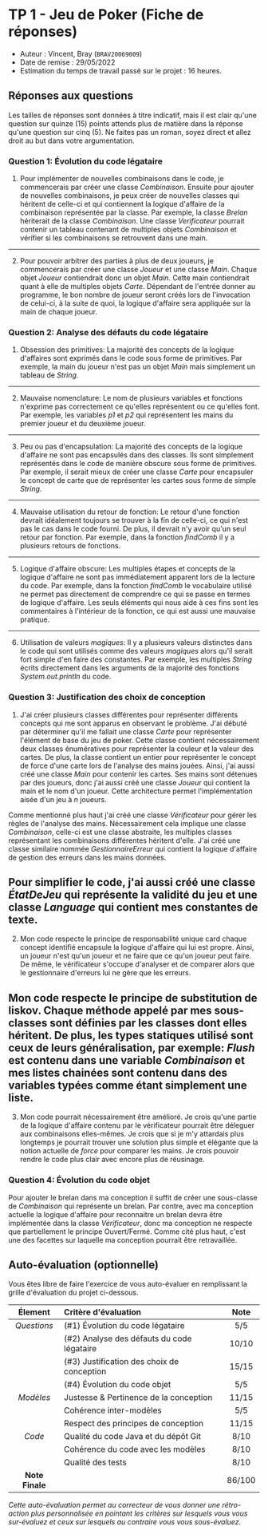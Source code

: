 # TP 1 - Jeu de Poker (Fiche de réponses)

  - Auteur : Vincent, Bray (`BRAV20069009`)
  - Date de remise : 29/05/2022
  - Estimation du temps de travail passé sur le projet : 16 heures.

## Réponses aux questions  
 
Les tailles de réponses sont données à titre indicatif, mais il est clair qu'une question sur quinze (15) points attends plus de matière dans la réponse qu'une question sur cinq (5). Ne faites pas un roman, soyez direct et allez droit au but dans votre argumentation.
 
### Question 1: Évolution du code légataire

1. Pour implémenter de nouvelles combinaisons dans le code, je commencerais par créer une classe *Combinaison*. Ensuite pour ajouter de nouvelles combinaisons, je peux créer de nouvelles classes qui héritent de celle-ci et qui contiennent la logique d'affaire de la combinaison représentée par la classe. Par exemple, la classe *Brelan* hériterait de la classe *Combinaison*. Une classe *Verificateur* pourrait contenir un tableau contenant de multiples objets *Combinaison* et vérifier si les combinaisons se retrouvent dans une main.
---
2. Pour pouvoir arbitrer des parties à plus de deux joueurs, je commencerais par créer une classe *Joueur* et une classe *Main*. Chaque objet *Joueur* contiendrait donc un objet *Main*. Cette main contiendrait quant à elle de multiples objets *Carte*. Dépendant de l'entrée donner au programme, le bon nombre de joueur seront créés lors de l'invocation de celui-ci, à la suite de quoi, la logique d'affaire sera appliquée sur la main de chaque joueur.

### Question 2: Analyse des défauts du code légataire

1. Obsession des primitives: La majorité des concepts de la logique d'affaires sont exprimés dans le code sous forme de primitives. Par exemple, la main du joueur n'est pas un objet *Main* mais simplement un tableau de *String*.
---
2. Mauvaise nomenclature: Le nom de plusieurs variables et fonctions n'exprime pas correctement ce qu'elles représentent ou ce qu'elles font. Par exemple, les variables *p1* et *p2* qui représentent les mains du premier joueur et du deuxième joueur.
---
3. Peu ou pas d'encapsulation: La majorité des concepts de la logique d'affaire ne sont pas encapsulés dans des classes. Ils sont simplement représentés dans le code de manière obscure sous forme de primitives. Par exemple, il serait mieux de créer une classe *Carte* pour encapsuler le concept de carte que de représenter les cartes sous forme de simple *String*. 
---
4. Mauvaise utilisation du retour de fonction: Le retour d'une fonction devrait idéalement toujours se trouver à la fin de celle-ci, ce qui n'est pas le cas dans le code fourni. De plus, il devrait n'y avoir qu'un seul retour par fonction. Par exemple, dans la fonction *findComb* il y a plusieurs retours de fonctions.
---
5. Logique d'affaire obscure: Les multiples étapes et concepts de la logique d'affaire ne sont pas immédiatement apparent lors de la lecture du code. Par exemple, dans la fonction *findComb* le vocabulaire utilisé ne permet pas directement de comprendre ce qui se passe en termes de logique d'affaire. Les seuls éléments qui nous aide à ces fins sont les commentaires à l'intérieur de la fonction, ce qui est aussi une mauvaise pratique.
---
6. Utilisation de valeurs *magiques*: Il y a plusieurs valeurs distinctes dans le code qui sont utilisés comme des valeurs *magiques* alors qu'il serait fort simple d'en faire des constantes. Par exemple, les multiples *String* écrits directement dans les arguments de la majorité des fonctions *System.out.println* du code. 

### Question 3: Justification des choix de conception

1. J'ai créer plusieurs classes différentes pour représenter différents concepts qui me sont apparus en observant le problème. J'ai débuté par déterminer qu'il me fallait une classe *Carte* pour représenter l'élément de base du jeu de poker. Cette classe contient nécessairement deux classes énumératives pour représenter la couleur et la valeur des cartes. De plus, la classe contient un entier pour représenter le concept de force d'une carte lors de l'analyse des mains jouées. Ainsi, j'ai aussi créé une classe *Main* pour contenir les cartes. Ses mains sont détenues par des joueurs, donc j'ai aussi créé une classe *Joueur* qui contient la main et le nom d'un joueur. Cette architecture permet l'implémentation aisée d'un jeu à *n* joueurs.

Comme mentionné plus haut j'ai créé une classe *Vérificateur* pour gérer les règles de l'analyse des mains. Nécessairement cela implique une classe *Combinaison*, celle-ci est une classe abstraite, les multiples classes représentant les combinaisons différentes héritent d'elle. J'ai créé une classe similaire nommée *GestionnaireErreur* qui contient la logique d'affaire de gestion des erreurs dans les mains données.

Pour simplifier le code, j'ai aussi créé une classe *ÉtatDeJeu* qui représente la validité du jeu et une classe *Language* qui contient mes constantes de texte.
---
2. Mon code respecte le principe de responsabilité unique card chaque concept identifié encapsule la logique d'affaire qui lui est propre. Ainsi, un joueur n'est qu'un joueur et ne faire que ce qu'un joueur peut faire. De même, le vérificateur s'occupe d'analyser et de comparer alors que le gestionnaire d'erreurs lui ne gère que les erreurs.

Mon code respecte le principe de substitution de liskov. Chaque méthode appelé par mes sous-classes sont définies par les classes dont elles héritent. De plus, les types statiques utilisé sont ceux de leurs généralisation, par exemple: *Flush* est contenu dans une variable *Combinaison* et mes listes chainées sont contenu dans des variables typées comme étant simplement une liste.
---
3. Mon code pourrait nécessairement être amélioré. Je crois qu'une partie de la logique d'affaire contenu par le vérificateur pourrait être déleguer aux combinaisons elles-mêmes. Je crois que si je m'y attardais plus longtemps je pourrait trouver une solution plus simple et élégante que la notion actuelle de *force* pour comparer les mains. Je crois pouvoir rendre le code plus clair avec encore plus de réusinage.

### Question 4: Évolution du code objet

Pour ajouter le brelan dans ma conception il suffit de créer une sous-classe de *Combinaison* qui représente un brelan. Par contre, avec ma conception actuelle la logique d'affaire pour reconnaitre un brelan devra être implémentée dans la classe *Vérificateur*, donc ma conception ne respecte que partiellement le principe Ouvert/Fermé. Comme cité plus haut, c'est une des facettes sur laquelle ma conception pourrait être retravaillée.

## Auto-évaluation (optionnelle)

Vous êtes libre de faire l'exercice de vous auto-évaluer en remplissant la grille d'évaluation du projet ci-dessous.

| Élement         | Critère d'évaluation                       | Note  |
| :---:           | :---                                       | :---: |
|  _Questions_    | (#1) Évolution du code légataire           |  5/5  |
|                 | (#2) Analyse des défauts du code légataire | 10/10 |
|                 | (#3) Justification des choix de conception | 15/15 |
|                 | (#4) Évolution du code objet               |  5/5  |
|  _Modèles_      | Justesse & Pertinence de la conception     | 11/15 |
|                 | Cohérence inter-modèles                    |  5/5  |
|                 | Respect des principes de conception        | 11/15 |
|  _Code_         | Qualité du code Java et du dépôt Git       |  8/10 |
|                 | Cohérence du code avec les modèles         |  8/10 | 
|                 | Qualité des tests                          |  8/10 |  
| **Note Finale** |                                            | 86/100| 

_Cette auto-évaluation permet au correcteur de vous donner une rétro-action plus personnalisée en pointant les critères sur lesquels vous vous sur-évaluez et ceux sur lesquels au contraire vous vous sous-évaluez._
